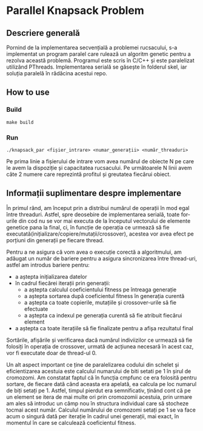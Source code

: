 # Parallel Knapsack Problem

## Descriere generală
Pornind de la implementarea secvențială a problemei rucsacului, s-a implementat un program paralel care rulează un algoritm genetic pentru a rezolva această problemă. Programul este scris în C/C++ și este paralelizat utilizând PThreads.
Implementarea serială se găsește în folderul skel, iar soluția paralelă în rădăcina acestui repo.

## How to use

### Build
    make build

### Run
    ./knapsack_par <fișier_intrare> <numar_generații> <număr_threaduri>
Pe prima linie a fișierului de intrare vom avea numărul de obiecte N pe care le avem la dispoziție și capacitatea rucsacului. Pe următoarele N linii avem câte 2 numere care reprezintă profitul și greutatea fiecărui obiect.


## Informații suplimentare despre implementare
În primul rând, am început prin a distribui numărul de operații în mod egal între threaduri. Astfel, spre deosebire de implementarea serială, toate for-urile din cod nu se vor mai executa de la începutul vectorului de elemente genetice pana la final, ci, în funcție de operația ce urmează să fie executată(inițializare/copiere/mutații/crossover), acestea vor avea efect pe porțiuni din generații pe fiecare thread.

Pentru a ne asigura că vom avea o execuție corectă a algoritmului, am adăugat un număr de bariere pentru a asigura sincronizarea între thread-uri, astfel am introdus bariere pentru:
- a aștepta inițializarea datelor
- în cadrul fiecărei iterații prin generații:
    * a aștepta calculul coeficientului fitness pe întreaga generație
    * a aștepta sortarea după coeficientul fitness în generația curentă
    * a aștepta ca toate copierile, mutațiile și crossover-urile să fie efectuate
    * a aștepta ca indexul pe generația curentă să fie atribuit fiecărui element
- a aștepta ca toate iterațiile să fie finalizate pentru a afișa rezultatul final

Sortările, afișările și verificarea dacă numărul indiviizilor ce urmează să fie folosiți în operația de crossover, urmată de acțiunea necesară în acest caz, vor fi executate doar de thread-ul 0.

Un alt aspect important ce ține de paralelizarea codului din schelet și eficientizarea acestuia este calculul numarului de biti setati pe 1 în șirul de cromozomi. Am constatat faptul că în funcția cmpfunc ce era folosită pentru sortare, de fiecare dată când aceasta era apelată, ea calcula pe loc numarul de biți setați pe 1. Astfel, timpul pierdut era semnificativ, ținând cont că pe un element se itera de mai multe ori prin cromozomii acestuia, prin urmare am ales să introduc un câmp nou în structura individual care să stocheze tocmai acest număr. Calculul numărului de cromozomi setați pe 1 se va face acum o singură dată per iterație în cadrul unei generații, mai exact, în momentul în care se calculează coeficientul fitness.
